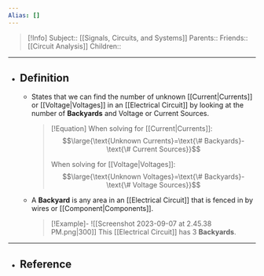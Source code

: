 ```yaml
---
Alias: []
---
```

> [!Info]
> Subject:: [[Signals, Circuits, and Systems]]
> Parents:: 
> Friends:: [[Circuit Analysis]]
> Children:: 
---
- ## Definition
	- States that we can find the number of unknown [[Current|Currents]] or [[Voltage|Voltages]] in an [[Electrical Circuit]] by looking at the number of **Backyards** and Voltage or Current Sources.
	  > [!Equation]
	  > When solving for [[Current|Currents]]:
	  > $$\large{\text{Unknown Currents}=\text{\# Backyards}-\text{\# Current Sources}}$$
	  > 
	  > When solving for [[Voltage|Voltages]]:
	  > $$\large{\text{Unknown Voltages}=\text{\# Backyards}-\text{\# Voltage Sources}}$$
	- A **Backyard** is any area in an [[Electrical Circuit]] that is fenced in by wires or [[Component|Components]].
	  > [!Example]-
	  > ![[Screenshot 2023-09-07 at 2.45.38 PM.png|300]]
	  > This [[Electrical Circuit]] has $3$ **Backyards**.
---
- ## Reference